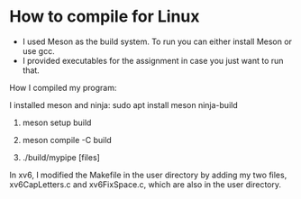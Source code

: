 # How to compile for Linux

- I used Meson as the build system. To run you can either install Meson or use gcc.
- I provided executables for the assignment in case you just want to run that.

How I compiled my program:

I installed meson and ninja:
sudo apt install meson ninja-build

1. meson setup build

2. meson compile -C build

3. ./build/mypipe [files]

In xv6, I modified the Makefile in the user directory by adding my two files, xv6CapLetters.c and xv6FixSpace.c, which are also in the user directory.
